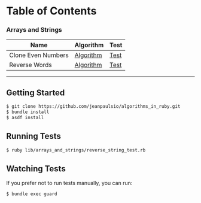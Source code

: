# Table of Contents

### Arrays and Strings

| Name | Algorithm | Test |
|------|-----------|------|
| Clone Even Numbers | [Algorithm](./lib/arrays_and_strings/clone_even_numbers.rb) | [Test](./lib/arrays_and_strings/clone_even_numbers_test.rb) |
| Reverse Words | [Algorithm](./lib/arrays_and_strings/reverse_words.rb) | [Test](./lib/arrays_and_strings/reverse_words_test.rb) |

---

## Getting Started

```bash
$ git clone https://github.com/jeanpaulsio/algorithms_in_ruby.git
$ bundle install
$ asdf install
```

## Running Tests

```bash
$ ruby lib/arrays_and_strings/reverse_string_test.rb
```

## Watching Tests

If you prefer not to run tests manually, you can run:

```
$ bundle exec guard
```
